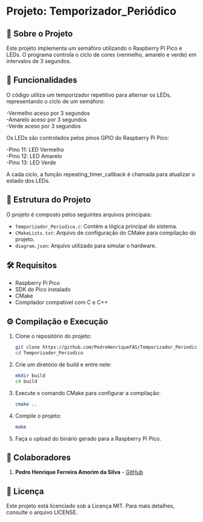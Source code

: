 # Projeto: Temporizador_Periódico

## 📝 Sobre o Projeto

Este projeto implementa um semáforo utilizando o Raspberry Pi Pico e LEDs. O programa controla o ciclo de cores (vermelho, amarelo e verde) em intervalos de 3 segundos.

## 🎯 Funcionalidades

O código utiliza um temporizador repetitivo para alternar os LEDs, representando o ciclo de um semáforo:

-Vermelho aceso por 3 segundos\
-Amarelo aceso por 3 segundos\
-Verde aceso por 3 segundos

Os LEDs são controlados pelos pinos GPIO do Raspberry Pi Pico:

-Pino 11: LED Vermelho\
-Pino 12: LED Amarelo\
-Pino 13: LED Verde

A cada ciclo, a função repeating_timer_callback é chamada para atualizar o estado dos LEDs.

## 📂 Estrutura do Projeto

O projeto é composto pelos seguintes arquivos principais:

- `Temporizador_Periodico.c`: Contém a lógica principal do sistema.
- `CMakeLists.txt`: Arquivo de configuração do CMake para compilação do projeto.
- `diagram.json`: Arquivo utilizado para simular o hardware.

## 🛠️ Requisitos

- Raspberry Pi Pico
- SDK do Pico instalado
- CMake
- Compilador compatível com C e C++

## ⚙️ Compilação e Execução

1. Clone o repositório do projeto:
   ```sh
   git clone https://github.com/PedroHenriqueFAS/Temporizador_Periodico
   cd Temporizador_Periodico
   ```
2. Crie um diretório de build e entre nele:
   ```sh
   mkdir build
   cd build
   ```
3. Execute o comando CMake para configurar a compilação:
   ```sh
   cmake ..
   ```
4. Compile o projeto:
   ```sh
   make
   ```
5. Faça o upload do binário gerado para a Raspberry Pi Pico.

## 👥 Colaboradores

1. **Pedro Henrique Ferreira Amorim da Silva** - [GitHub](https://github.com/PedroHenriqueFAS)

## 📜 Licença

Este projeto está licenciado sob a Licença MIT. Para mais detalhes, consulte o arquivo LICENSE.

